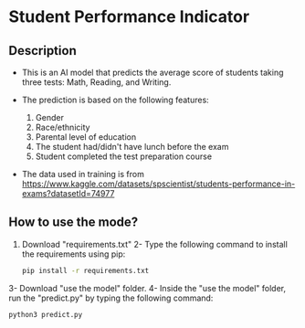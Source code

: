 # Student Performance Indicator

## Description

- This is an AI model that predicts the average score of students taking three tests: Math, Reading, and Writing.
- The prediction is based on the following features:
   1. Gender
   2. Race/ethnicity
   3. Parental level of education
   4. The student had/didn't have lunch before the exam
   5. Student completed the test preparation course 


- The data used in training is from https://www.kaggle.com/datasets/spscientist/students-performance-in-exams?datasetId=74977

## How to use the mode?
1. Download "requirements.txt"
2- Type the following command to install the requirements using pip:
     ```bash
     pip install -r requirements.txt
     ```
3- Download "use the model" folder.
4- Inside the "use the model" folder, run the "predict.py" by typing the following command:
   ```bash
   python3 predict.py
   ``` 

